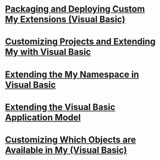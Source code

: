 # [Packaging and Deploying Custom My Extensions (Visual Basic)](packaging-and-deploying-custom-my-extensions.md)
# [Customizing Projects and Extending My with Visual Basic](customizing-projects-and-extending-my.md)
# [Extending the My Namespace in Visual Basic](extending-the-my-namespace.md)
# [Extending the Visual Basic Application Model](extending-the-visual-basic-application-model.md)
# [Customizing Which Objects are Available in My (Visual Basic)](customizing-which-objects-are-available-in-my.md)
